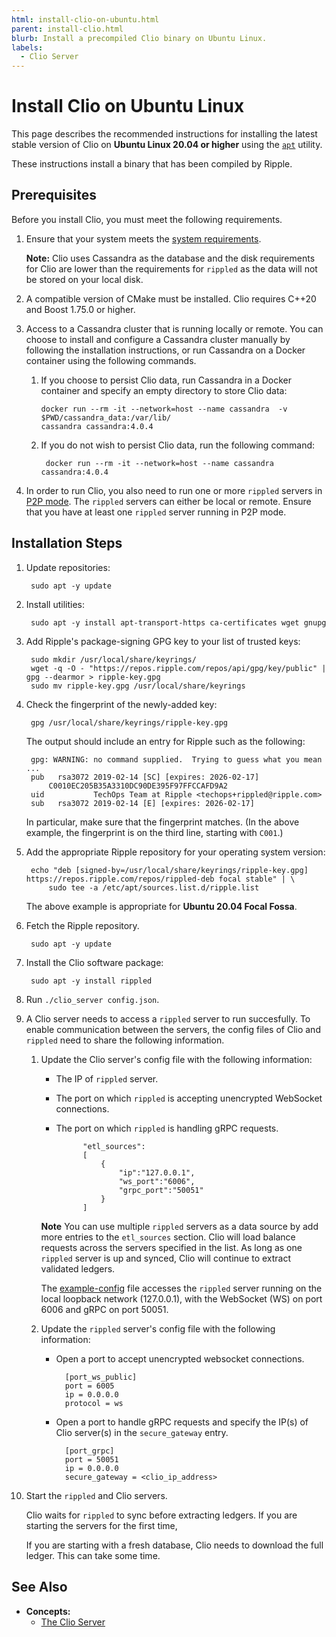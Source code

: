 ```yaml
---
html: install-clio-on-ubuntu.html
parent: install-clio.html
blurb: Install a precompiled Clio binary on Ubuntu Linux.
labels:
  - Clio Server
---
```

# Install Clio on Ubuntu Linux

This page describes the recommended instructions for installing the latest stable version of Clio on **Ubuntu Linux 20.04 or higher** using the [`apt`](https://ubuntu.com/server/docs) utility.

These instructions install a binary that has been compiled by Ripple.


## Prerequisites

Before you install Clio, you must meet the following requirements.

1. Ensure that your system meets the [system requirements](system-requirements.html).

    **Note:** Clio uses Cassandra as the database and the disk requirements for Clio are lower than the requirements for `rippled` as the data will not be stored on your local disk.  

2.  A compatible version of CMake must be installed. Clio requires C++20 and Boost 1.75.0 or higher.

3. Access to a Cassandra cluster that is running locally or remote. You can choose to install and configure a Cassandra cluster manually by following the installation instructions, or run Cassandra on a Docker container using the following commands.

    1.  If you choose to persist Clio data, run Cassandra in a Docker container and specify an empty directory to store Clio data: 
            
            docker run --rm -it --network=host --name cassandra  -v $PWD/cassandra_data:/var/lib/
            cassandra cassandra:4.0.4

    2. If you do not wish to persist Clio data, run the following command:

            docker run --rm -it --network=host --name cassandra cassandra:4.0.4 

5. In order to run Clio, you also need to run one or more `rippled` servers in [P2P mode](install-rippled.html). The `rippled` servers can either be local or remote. Ensure that you have at least one `rippled` server running in P2P mode.


## Installation Steps

1. Update repositories:

        sudo apt -y update

2. Install utilities:

        sudo apt -y install apt-transport-https ca-certificates wget gnupg

3. Add Ripple's package-signing GPG key to your list of trusted keys:

        sudo mkdir /usr/local/share/keyrings/
        wget -q -O - "https://repos.ripple.com/repos/api/gpg/key/public" | gpg --dearmor > ripple-key.gpg
        sudo mv ripple-key.gpg /usr/local/share/keyrings


4. Check the fingerprint of the newly-added key:

        gpg /usr/local/share/keyrings/ripple-key.gpg

    The output should include an entry for Ripple such as the following:

        gpg: WARNING: no command supplied.  Trying to guess what you mean ...
        pub   rsa3072 2019-02-14 [SC] [expires: 2026-02-17]
            C0010EC205B35A3310DC90DE395F97FFCCAFD9A2
        uid           TechOps Team at Ripple <techops+rippled@ripple.com>
        sub   rsa3072 2019-02-14 [E] [expires: 2026-02-17]


    In particular, make sure that the fingerprint matches. (In the above example, the fingerprint is on the third line, starting with `C001`.)

4. Add the appropriate Ripple repository for your operating system version:

        echo "deb [signed-by=/usr/local/share/keyrings/ripple-key.gpg] https://repos.ripple.com/repos/rippled-deb focal stable" | \
            sudo tee -a /etc/apt/sources.list.d/ripple.list

    The above example is appropriate for **Ubuntu 20.04 Focal Fossa**. 


5. Fetch the Ripple repository.

        sudo apt -y update

6. Install the Clio software package:

        sudo apt -y install rippled

7. Run `./clio_server config.json`.

8. A Clio server needs to access a `rippled` server to run succesfully. To enable communication between the servers, the config files of Clio and `rippled` need to share the following information. 

    1. Update the Clio server's config file with the following information:
        
        * The IP of `rippled` server.
        * The port on which `rippled` is accepting unencrypted WebSocket connections.
        * The port on which `rippled` is handling gRPC requests.

                    "etl_sources":
                    [
                        {
                            "ip":"127.0.0.1",
                            "ws_port":"6006",
                            "grpc_port":"50051"
                        }
                    ]

        **Note** You can use multiple `rippled` servers as a data source by add more entries to the `etl_sources` section. Clio will load balance requests across the servers specified in the list. As long as one `rippled` server is up and synced, Clio will continue to extract validated ledgers.

        The [example-config](https://github.com/XRPLF/clio/blob/develop/example-config.json) file accesses the `rippled` server running on the local loopback network (127.0.0.1), with the WebSocket (WS) on port 6006 and gRPC on port 50051.

    2. Update the `rippled` server's config file with the following information:
        
        * Open a port to accept unencrypted websocket connections. 

                [port_ws_public]
                port = 6005
                ip = 0.0.0.0
                protocol = ws

        * Open a port to handle gRPC requests and specify the IP(s) of Clio server(s) in the `secure_gateway` entry.

                [port_grpc]
                port = 50051
                ip = 0.0.0.0
                secure_gateway = <clio_ip_address>

9. Start the `rippled` and Clio servers. 

    Clio waits for `rippled` to sync before extracting ledgers. If you are starting the servers for the first time, 
    
    If you are starting with a fresh database, Clio needs to download the full ledger. This can take some time.


<!--_ -->


## See Also

- **Concepts:**
    - [The Clio Server](the-clio-server.html)